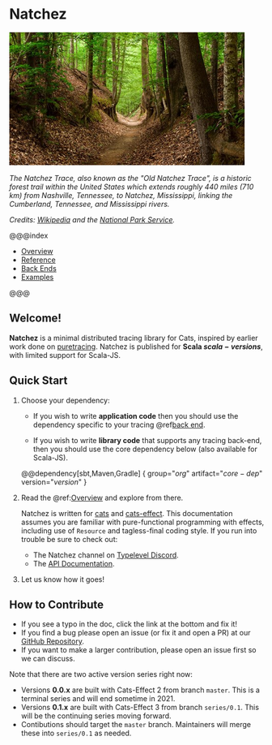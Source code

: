 # Natchez


![](natchez.jpg)

_The Natchez Trace, also known as the "Old Natchez Trace", is a historic forest trail within the United States which extends roughly 440 miles (710 km) from Nashville, Tennessee, to Natchez, Mississippi, linking the Cumberland, Tennessee, and Mississippi rivers._

_Credits: [Wikipedia](https://en.wikipedia.org/wiki/Natchez_Trace) and the [National Park Service](https://www.nps.gov/natr/index.htm)._

@@@index

* [Overview](overview.md)
* [Reference](reference/index.md)
* [Back Ends](backends/index.md)
* [Examples](examples/index.md)

@@@

## Welcome!

**Natchez** is a minimal distributed tracing library for Cats, inspired by earlier work done on [puretracing](https://github.com/tabdulradi/puretracing). Natchez is published for **Scala $scala-versions$**, with limited support for Scala-JS.

## Quick Start

1. Choose your dependency:

    - If you wish to write **application code** then you should use the dependency specific to your tracing @ref[back end](backends/index.md).

    - If you wish to write **library code** that supports any tracing back-end, then you should use the core dependency below (also available for Scala-JS).

    @@dependency[sbt,Maven,Gradle] {
      group="$org$"
      artifact="$core-dep$"
      version="$version$"
    }


2. Read the @ref:[Overview](overview.md) and explore from there.


    Natchez is written for [cats](http://typelevel.org/cats/) and [cats-effect](https://typelevel.org/cats-effect/). This documentation assumes you are familiar with pure-functional programming with effects, including use of `Resource` and tagless-final coding style. If you run into trouble be sure to check out:

    - The Natchez channel on [Typelevel Discord](https://sca.la/typeleveldiscord).
    - The [API Documentation](https://javadoc.io/doc/org.tpolecat/natchez-core_$scala.binary.version$/$version$/index.html).


3. Let us know how it goes!

## How to Contribute

- If you see a typo in the doc, click the link at the bottom and fix it!
- If you find a bug please open an issue (or fix it and open a PR) at our [GitHub Repository](https://github.com/tpolecat/natchez).
- If you want to make a larger contribution, please open an issue first so we can discuss.

Note that there are two active version series right now:

- Versions **0.0.x** are built with Cats-Effect 2 from branch `master`. This is a terminal series and will end sometime in 2021.
- Versions **0.1.x** are built with Cats-Effect 3 from branch `series/0.1`. This will be the continuing series moving forward.
- Contibutions should target the `master` branch. Maintainers will merge these into `series/0.1` as needed.

